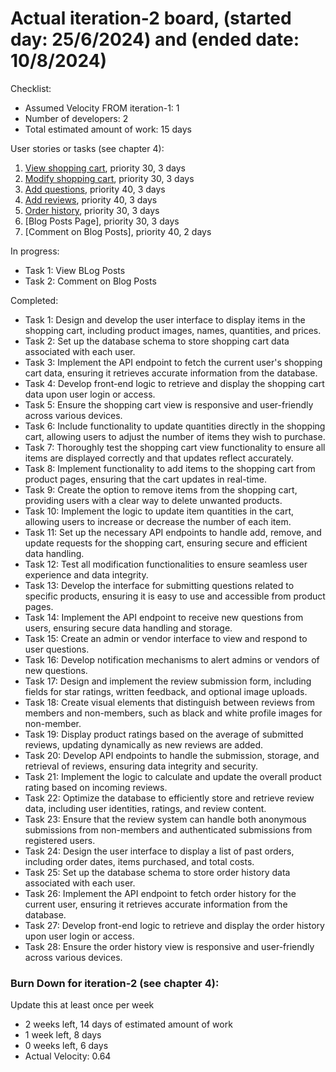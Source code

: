 # Actual iteration-2 board, (started day: 25/6/2024) and (ended date: 10/8/2024)

Checklist: 

* Assumed Velocity FROM iteration-1: 1
* Number of developers: 2
* Total estimated amount of work: 15 days

User stories or tasks (see chapter 4):
1. [View shopping cart](./user_stories/view_shopping_cart.md), priority 30, 3 days 
2. [Modify shopping cart](./user_stories/modify_shopping_cart.md), priority 30, 3 days
3. [Add questions](./user_stories/add_questions.md), priority 40, 3 days
4. [Add reviews](./user_stories/add_review.md), priority 40, 3 days
5. [Order history](./user_stories/order_history.md), priority 30, 3 days
6. [Blog Posts Page], priority 30, 3 days
7. [Comment on Blog Posts], priority 40, 2 days

In progress:
* Task 1: View BLog Posts
* Task 2: Comment on Blog Posts

Completed:
* Task 1: Design and develop the user interface to display items in the shopping cart, including product images, names, quantities, and prices.
* Task 2: Set up the database schema to store shopping cart data associated with each user.
* Task 3: Implement the API endpoint to fetch the current user's shopping cart data, ensuring it retrieves accurate information from the database.
* Task 4: Develop front-end logic to retrieve and display the shopping cart data upon user login or access.
* Task 5: Ensure the shopping cart view is responsive and user-friendly across various devices.
* Task 6: Include functionality to update quantities directly in the shopping cart, allowing users to adjust the number of items they wish to purchase.
* Task 7: Thoroughly test the shopping cart view functionality to ensure all items are displayed correctly and that updates reflect accurately.
* Task 8: Implement functionality to add items to the shopping cart from product pages, ensuring that the cart updates in real-time.
* Task 9: Create the option to remove items from the shopping cart, providing users with a clear way to delete unwanted products.
* Task 10: Implement the logic to update item quantities in the cart, allowing users to increase or decrease the number of each item.
* Task 11: Set up the necessary API endpoints to handle add, remove, and update requests for the shopping cart, ensuring secure and efficient data handling.
* Task 12: Test all modification functionalities to ensure seamless user experience and data integrity.
* Task 13: Develop the interface for submitting questions related to specific products, ensuring it is easy to use and accessible from product pages.
* Task 14: Implement the API endpoint to receive new questions from users, ensuring secure data handling and storage.
* Task 15: Create an admin or vendor interface to view and respond to user questions.
* Task 16: Develop notification mechanisms to alert admins or vendors of new questions.
* Task 17: Design and implement the review submission form, including fields for star ratings, written feedback, and optional image uploads.
* Task 18: Create visual elements that distinguish between reviews from members and non-members, such as black and white profile images for non-member.
* Task 19: Display product ratings based on the average of submitted reviews, updating dynamically as new reviews are added.
* Task 20: Develop API endpoints to handle the submission, storage, and retrieval of reviews, ensuring data integrity and security.
* Task 21: Implement the logic to calculate and update the overall product rating based on incoming reviews.
* Task 22: Optimize the database to efficiently store and retrieve review data, including user identities, ratings, and review content.
* Task 23: Ensure that the review system can handle both anonymous submissions from non-members and authenticated submissions from registered users.
* Task 24: Design the user interface to display a list of past orders, including order dates, items purchased, and total costs.
* Task 25: Set up the database schema to store order history data associated with each user.
* Task 26: Implement the API endpoint to fetch order history for the current user, ensuring it retrieves accurate information from the database.
* Task 27: Develop front-end logic to retrieve and display the order history upon user login or access.
* Task 28: Ensure the order history view is responsive and user-friendly across various devices.


### Burn Down for iteration-2 (see chapter 4):
Update this at least once per week
* 2 weeks left, 14 days of estimated amount of work
* 1 week left, 8 days
* 0 weeks left, 6 days
* Actual Velocity: 0.64 